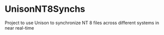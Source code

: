 # UnisonNT8Synchs
Project to use Unison to synchronize NT 8 files across different systems in near real-time
